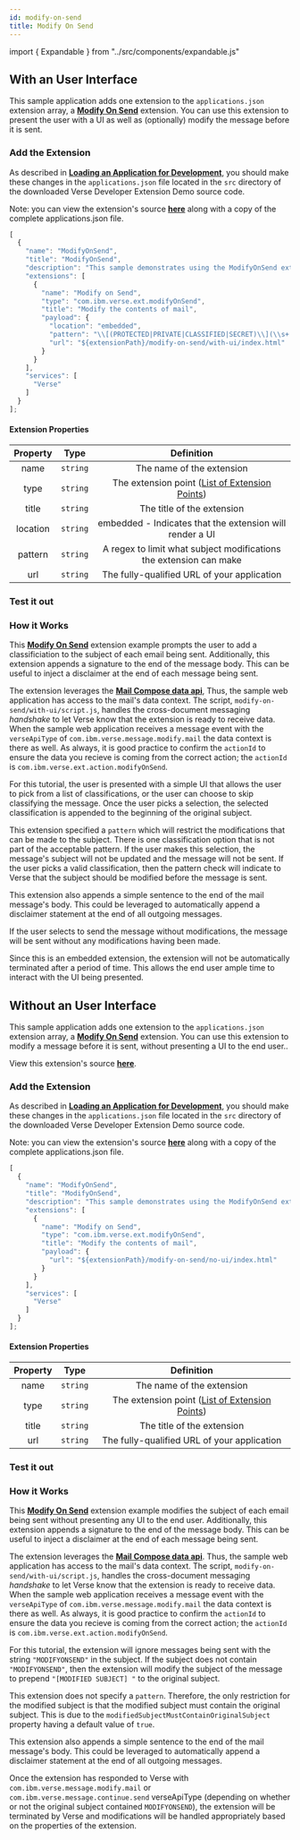 ```yaml
---
id: modify-on-send
title: Modify On Send
---
```


import { Expandable } from "../src/components/expandable.js"

## With an User Interface

This sample application adds one extension to the `applications.json` extension array, a **[Modify On Send](../extension-points#modify-on-send)** extension. You can use this extension to present the user with a UI as well as (optionally) modify the message before it is sent.

### Add the Extension
As described in **[Loading an Application for Development](../development)**, you should make these changes in the ```applications.json``` file located in the ```src``` directory of the downloaded Verse Developer Extension Demo source code. 

Note: you can view the extension's source **[here](https://github.com/HCL-TECH-SOFTWARE/Verse-Extension-samples/tree/master/src/modify-on-send/with-ui)** along with a copy of the complete applications.json file.

```js
[
  {
    "name": "ModifyOnSend",
    "title": "ModifyOnSend",
    "description": "This sample demonstrates using the ModifyOnSend extension point",
    "extensions": [
      {
        "name": "Modify on Send",
        "type": "com.ibm.verse.ext.modifyOnSend",
        "title": "Modify the contents of mail",
        "payload": {
          "location": "embedded",
          "pattern": "\\[(PROTECTED|PRIVATE|CLASSIFIED|SECRET)\\](\\s+|)",
          "url": "${extensionPath}/modify-on-send/with-ui/index.html"
        }
      }
    ],
    "services": [
      "Verse"
    ]
  }
];
```

#### Extension Properties

| Property |   Type   |                              Definition                              |
| :------: | :------: | :------------------------------------------------------------------: |
|   name   | `string` |                      The name of the extension                       |
|   type   | `string` | The extension point ([List of Extension Points](../extension-points)) |
|  title   | `string` |                      The title of the extension                      |
| location | `string` |       embedded - Indicates that the extension will render a UI       |
| pattern  | `string` |  A regex to limit what subject modifications the extension can make  |
|   url    | `string` |             The fully-qualified URL of your application              |

### Test it out

<Expandable path="samples/modify-on-send-with-ui.gif" />

### How it Works

This **[Modify On Send](../extension-points#modify-on-send)** extension example prompts the user to add a classificiation to the subject of each email being sent. Additionally, this extension appends a signature to the end of the message body. This can be useful to inject a disclaimer at the end of each message being sent.

The extension leverages the **[Mail Compose data api](../extension-data-api#mail-compose)**, Thus, the sample web application has access to the mail's data context. The script, `modify-on-send/with-ui/script.js`, handles the cross-document messaging _handshake_ to let Verse know that the extension is ready to receive data. When the sample web application receives a message event with the `verseApiType` of `com.ibm.verse.message.modify.mail` the data context is there as well. As always, it is good practice to confirm the `actionId` to ensure the data you recieve is coming from the correct action; the `actionId` is `com.ibm.verse.ext.action.modifyOnSend`.

For this tutorial, the user is presented with a simple UI that allows the user to pick from a list of classifications, or the user can choose to skip classifying the message. Once the user picks a selection, the selected classification is appended to the beginning of the original subject.

This extension specified a `pattern` which will restrict the modifications that can be made to the subject. There is one classification option that is not part of the acceptable pattern. If the user makes this selection, the message's subject will not be updated and the message will not be sent. If the user picks a valid classification, then the pattern check will indicate to Verse that the subject should be modified before the message is sent.

This extension also appends a simple sentence to the end of the mail message's body. This could be leveraged to automatically append a disclaimer statement at the end of all outgoing messages.

If the user selects to send the message without modifications, the message will be sent without any modifications having been made.

Since this is an embedded extension, the extension will not be automatically terminated after a period of time. This allows the end user ample time to interact with the UI being presented.

## Without an User Interface

This sample application adds one extension to the `applications.json` extension array, a **[Modify On Send](../extension-points#modify-on-send)** extension. You can use this extension to modify a message before it is sent, without presenting a UI to the end user..

View this extension's source **[here](https://github.com/HCL-TECH-SOFTWARE/Verse-Extension-samples/tree/master/src/modify-on-send/no-ui)**.

### Add the Extension
As described in **[Loading an Application for Development](../development)**, you should make these changes in the ```applications.json``` file located in the ```src``` directory of the downloaded Verse Developer Extension Demo source code. 

Note: you can view the extension's source **[here](https://github.com/HCL-TECH-SOFTWARE/Verse-Extension-samples/tree/master/src/modify-on-send/no-ui)** along with a copy of the complete applications.json file.

```js
[
  {
    "name": "ModifyOnSend",
    "title": "ModifyOnSend",
    "description": "This sample demonstrates using the ModifyOnSend extension point",
    "extensions": [
      {
        "name": "Modify on Send",
        "type": "com.ibm.verse.ext.modifyOnSend",
        "title": "Modify the contents of mail",
        "payload": {
          "url": "${extensionPath}/modify-on-send/no-ui/index.html"
        }
      }
    ],
    "services": [
      "Verse"
    ]
  }
];
```

#### Extension Properties

| Property |   Type   |                              Definition                              |
| :------: | :------: | :------------------------------------------------------------------: |
|   name   | `string` |                      The name of the extension                       |
|   type   | `string` | The extension point ([List of Extension Points](../extension-points)) |
|  title   | `string` |                      The title of the extension                      |
|   url    | `string` |             The fully-qualified URL of your application              |

### Test it out

<Expandable path="samples/modify-on-send-no-ui.gif" />

### How it Works

This **[Modify On Send](../extension-points#modify-on-send)** extension example modifies the subject of each email being sent without presenting any UI to the end user. Additionally, this extension appends a signature to the end of the message body. This can be useful to inject a disclaimer at the end of each message being sent.

The extension leverages the **[Mail Compose data api](../extension-data-api#mail-compose)**. Thus, the sample web application has access to the mail's data context. The script, `modify-on-send/with-ui/script.js`, handles the cross-document messaging _handshake_ to let Verse know that the extension is ready to receive data. When the sample web application receives a message event with the `verseApiType` of `com.ibm.verse.message.modify.mail` the data context is there as well. As always, it is good practice to confirm the `actionId` to ensure the data you recieve is coming from the correct action; the `actionId` is `com.ibm.verse.ext.action.modifyOnSend`.

For this tutorial, the extension will ignore messages being sent with the string `"MODIFYONSEND"` in the subject. If the subject does not contain `"MODIFYONSEND"`, then the extension will modify the subject of the message to prepend `"[MODIFIED SUBJECT] "` to the original subject.

This extension does not specify a `pattern`. Therefore, the only restriction for the modified subject is that the modified subject must contain the original subject. This is due to the `modifiedSubjectMustContainOriginalSubject` property having a default value of `true`.

This extension also appends a simple sentence to the end of the mail message's body. This could be leveraged to automatically append a disclaimer statement at the end of all outgoing messages.

Once the extension has responded to Verse with `com.ibm.verse.message.modify.mail` or `com.ibm.verse.message.continue.send` verseApiType (depending on whether or not the original subject contained `MODIFYONSEND`), the extension will be terminated by Verse and modifications will be handled appropriately based on the properties of the extension.
